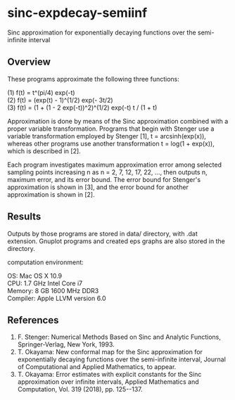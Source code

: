 # sinc-expdecay-semiinf
Sinc approximation for exponentially decaying functions over the semi-infinite interval

## Overview
These programs approximate the following three functions:

(1) f(t) = t^(pi/4) exp(-t)  
(2) f(t) = (exp(t) - 1)^(1/2) exp(- 3t/2)  
(3) f(t) = (1 + (1 - 2 exp(-t))^2)^(1/2) exp(-t) t / (1 + t)

Approximation is done by means of the Sinc approximation combined with
a proper variable transformation. Programs that begin with Stenger use
a variable transformation employed by Stenger [1], t = arcsinh(exp(x)),
whereas other programs use another transformation t = log(1 + exp(x)),
which is described in [2].

Each program investigates maximum approximation error among selected
sampling points increasing n as n = 2, 7, 12, 17, 22, ..., then outputs
n, maximum error, and its error bound. The error bound for Stenger's
approximation is shown in [3], and the error bound for another approximation
is shown in [2].

## Results
Outputs by those programs are stored in data/ directory, with .dat extension.
Gnuplot programs and created eps graphs are also stored in the directory.

computation environment:

OS: Mac OS X 10.9  
CPU: 1.7 GHz Intel Core i7  
Memory: 8 GB 1600 MHz DDR3  
Compiler: Apple LLVM version 6.0  

## References
1. F. Stenger:
 Numerical Methods Based on Sinc and Analytic Functions, Springer-Verlag,
 New York, 1993.
2. T. Okayama:
 New conformal map for the Sinc approximation for exponentially decaying
 functions over the semi-infinite interval, Journal of Computational and
 Applied Mathematics, to appear.
3. T. Okayama:
 Error estimates with explicit constants for the Sinc approximation over
 infinite intervals, Applied Mathematics and Computation, Vol. 319 (2018),
 pp. 125--137.
